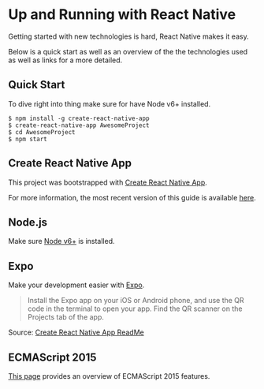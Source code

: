 
# Up and Running with React Native

 Getting started with new technologies is hard, React Native makes it easy.
 
 Below is a quick start as well as an overview of the the technologies used as well as links for a more detailed.

## Quick Start

To dive right into thing make sure for have Node v6+ installed.

```
$ npm install -g create-react-native-app
$ create-react-native-app AwesomeProject
$ cd AwesomeProject
$ npm start
```

## Create React Native App

This project was bootstrapped with [Create React Native App](https://github.com/react-community/create-react-native-app).

For more information, the most recent version of this guide is available [here](https://github.com/react-community/create-react-native-app/blob/master/react-native-scripts/template/README.md).

## Node.js

Make sure [Node v6+](https://nodejs.org/en/) is installed.

## Expo

Make your development easier with [Expo](https://expo.io/).

> Install the Expo app on your iOS or Android phone, and use the QR code in the terminal to open your app. Find the QR scanner on the Projects tab of the app. 

Source: [Create React Native App ReadMe](https://github.com/react-community/create-react-native-app#quick-overview)

## ECMAScript 2015

[This page](https://babeljs.io/docs/en/learn/) provides an overview of ECMAScript 2015 features.